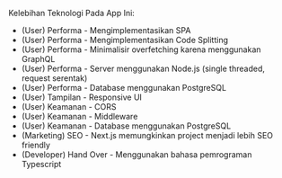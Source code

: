 <!-- Typescript -->
<!-- Node.js -->
<!-- PostgreSQL -->
<!-- GraphQL -->
<!-- Next.js -->
<!-- Chakra UI -->

Kelebihan Teknologi Pada App Ini:

- (User) Performa - Mengimplementasikan SPA
- (User) Performa - Mengimplementasikan Code Splitting
- (User) Performa - Minimalisir overfetching karena menggunakan GraphQL
- (User) Performa - Server menggunakan Node.js (single threaded, request serentak)
- (User) Performa - Database menggunakan PostgreSQL
- (User) Tampilan - Responsive UI
- (User) Keamanan - CORS
- (User) Keamanan - Middleware
- (User) Keamanan - Database menggunakan PostgreSQL
- (Marketing) SEO - Next.js memungkinkan project menjadi lebih SEO friendly
- (Developer) Hand Over - Menggunakan bahasa pemrograman Typescript
